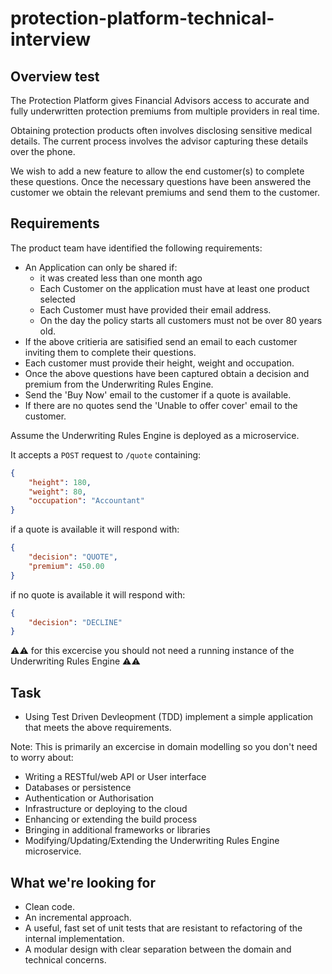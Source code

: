 # protection-platform-technical-interview

## Overview test
The Protection Platform gives Financial Advisors access to accurate and fully underwritten protection premiums from multiple providers in real time.

Obtaining protection products often involves disclosing sensitive medical details. The current process involves the advisor capturing these details over the phone. 

We wish to add a new feature to allow the end customer(s) to complete these questions. Once the necessary questions have been answered the customer we obtain the relevant premiums and send them to the customer.

## Requirements
The product team have identified the following requirements:
* An Application can only be shared if:
    * it was created less than one month ago
    * Each Customer on the application must have at least one product selected
    * Each Customer must have provided their email address.
    * On the day the policy starts all customers must not be over 80 years old.
* If the above critieria are satisified send an email to each customer inviting them to complete their questions.
* Each customer must provide their height, weight and occupation.
* Once the above questions have been captured obtain a decision and premium from the Underwriting Rules Engine.
* Send the 'Buy Now' email to the customer if a quote is available.
* If there are no quotes send the 'Unable to offer cover' email to the customer.

Assume the Underwriting Rules Engine is deployed as a microservice.

It accepts a `POST` request to `/quote` containing:
```json
{
    "height": 180,
    "weight": 80,
    "occupation": "Accountant"
}
```

if a quote is available it will respond with:
```json
{
    "decision": "QUOTE",
    "premium": 450.00
}
```
if no quote is available it will respond with:
```json
{
    "decision": "DECLINE"
}
```
⚠️⚠️ for this excercise you should not need a running instance of the Underwriting Rules Engine ⚠️⚠️

## Task
* Using Test Driven Devleopment (TDD) implement a simple application that meets the above requirements.

Note: This is primarily an excercise in domain modelling so you don't need to worry about:
* Writing a RESTful/web API or User interface
* Databases or persistence
* Authentication or Authorisation
* Infrastructure or deploying to the cloud
* Enhancing or extending the build process
* Bringing in additional frameworks or libraries
* Modifying/Updating/Extending the Underwriting Rules Engine microservice.

## What we're looking for
* Clean code.
* An incremental approach.
* A useful, fast set of unit tests that are resistant to refactoring of the internal implementation.
* A modular design with clear separation between the domain and technical concerns.
